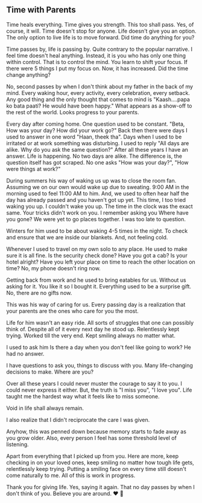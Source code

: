 ## Time with Parents

Time heals everything. Time gives you strength. This too shall pass. Yes, of course, it will. Time doesn't stop for anyone. Life doesn't give you an option. The only option to live life is to move forward. Did time do anything for you?

Time passes by, life is passing by. Quite contrary to the popular narrative. I feel time doesn't heal anything. Instead, it is you who has only one thing within control. That is to control the mind. You learn to shift your focus. If there were 5 things I put my focus on. Now, it has increased. Did the time change anything?

No, second passes by when I don't think about my father in the back of my mind. Every waking hour, every activity, every celebration, every setback. Any good thing and the only thought that comes to mind is "Kaash....papa ko bata paati? He would have been happy." What appears as a show-off to the rest of the world. Looks progress to your parents.

 Every day after coming home. One question used to be constant. "Beta, How was your 
 day? How did your work go?" Back then there were days I used to answer in one word "Haan, theek tha". Days when I used to be irritated or at work something was disturbing. 
 I used to reply "All days are alike. Why do you ask the same question?"
 After all these years I have an answer. Life is happening. No two days are alike. The difference is, the question itself has got scraped. No one asks "How was your day?", "How were things at work?"
 
 During summers his way of waking us up was to close the room fan. Assuming we on 
 our own would wake up due to sweating. 9:00 AM in the morning used to feel 11:00 AM 
 to him. And, we used to often hear half the day has already passed and you haven't got up yet. This time, I too tried waking you up. I couldn't wake you up. The time in the clock was the exact same. Your tricks didn't work on you. I remember asking you Where have you gone? We were yet to go places together. I was too late to question.

Winters for him used to be about waking 4-5 times in the night. To check and ensure that we are inside our blankets. And, not feeling cold.

Whenever I used to travel on my own solo to any place. He used to make sure it is all fine. Is the security check done? Have you got a cab? Is your hotel alright? Have you left your place on time to reach the other location on time? No, my phone doesn't ring now. 

Getting back from work and he used to bring eatables for us. Without us asking for it. You like it so I bought it. Everything used to be a surprise gift. No, there are no gifts now. 

This was his way of caring for us. Every passing day is a realization that your parents are the ones who care for you the most. 

Life for him wasn't an easy ride. All sorts of struggles that one can possibly think of. Despite all of it every next day he stood up. Relentlessly kept trying. Worked till the 
very end. Kept smiling always no matter what.   

I used to ask him Is there a day when you don't feel like going to work? He had no answer.

I have questions to ask you, things to discuss with you. Many life-changing decisions to make. Where are you?

Over all these years I could never muster the courage to say it to you. I could never express it either. But, the truth is "I miss you", "I love you". Life taught me the hardest way what it feels like to miss someone. 

Void in life shall always remain.  

I also realize that I didn't reciprocate the care I was given. 

Anyhow, this was penned down because memory starts to fade away as you grow older.   Also, every person I feel has some threshold level of listening.

Apart from everything that I picked up from you. Here are more, keep checking in on 
your loved ones, keep smiling no matter how tough life gets, relentlessly keep trying.
Putting a smiling face on every time still doesn't come naturally to me.  All of this is 
work in progress.  

Thank you for giving life. Yes, saying it again. That no day passes by when I don't think of you. Believe you are around. ❤️ 🙂
       
